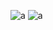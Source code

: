 
![a](https://files.aries.fyi/2023/06/03/224eea3a3f8c943b.png#gh-light-mode-only)
![a](https://files.aries.fyi/2023/06/03/762bb8fed88d3a2b.png#gh-dark-mode-only)
